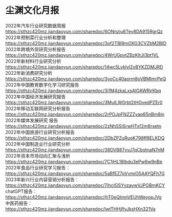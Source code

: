 # 尘渊文化月报

2022年汽车行业研究数据周报
https://sthzc420mz.jiandaoyun.com/sharedoc/6ONnzju6Tey8DA915RgrQz
2022年预制菜行业分析和整理
https://sthzc420mz.jiandaoyun.com/sharedoc/3of2TBl9mOXG3CVZbM2BID
2022年跨境外贸研究分析报告
https://sthzc420mz.jiandaoyun.com/sharedoc/4WrUGpvtZBzKItJI3bt1VL
2022年新材料行业研究分析
https://sthzc420mz.jiandaoyun.com/sharedoc/14wc5Lvklvl2vBYKZDMJRD
2022年新消费研究分析
https://sthzc420mz.jiandaoyun.com/sharedoc/3yoCc40aorm8oVBMImrPeQ
2022年中国教育数字化学习研究报告
https://sthzc420mz.jiandaoyun.com/sharedoc/3i1M4zkaLxsAlOAWRjrKbq
2022年中国经济发展研究报告
https://sthzc420mz.jiandaoyun.com/sharedoc/3MuILW0rbt2tHGvedPZEr0
2022年移动互联网研究分析报告
https://sthzc420mz.jiandaoyun.com/sharedoc/2rPOJpFNZZZyap65nBm8jn
2022年媒体发展研究 报告
https://sthzc420mz.jiandaoyun.com/sharedoc/2zNhSSjSrwHTxf2m6rxetn
2022年中国旅游行业研究分析报告
https://sthzc420mz.jiandaoyun.com/sharedoc/2DbZPZuRuoK798ff8ELKDQ
2022年中国制造业行业研究分析
https://sthzc420mz.jiandaoyun.com/sharedoc/38DVB87vvJ7qCbstnaN7nM
2022年资本市场动向汇聚与浅析
https://sthzc420mz.jiandaoyun.com/sharedoc/7C1jHL18Ibdu3ePw6w9nBp
2022年食品行业研究学习报告：
https://sthzc420mz.jiandaoyun.com/sharedoc/5aBfEZ7oVvmiO5AAYQFh7G
2023年新兴行业内容营销分析报告：
https://sthzc420mz.jiandaoyun.com/sharedoc/7ihcIGSYvzavwVJPGBmKCY
chatGPT报告：
https://sthzc420mz.jiandaoyun.com/sharedoc/jhT0pQImnVEUhWeyopJVg
中医药报告：
https://sthzc420mz.jiandaoyun.com/sharedoc/lwtTHHjIfvJksHXn321Va



